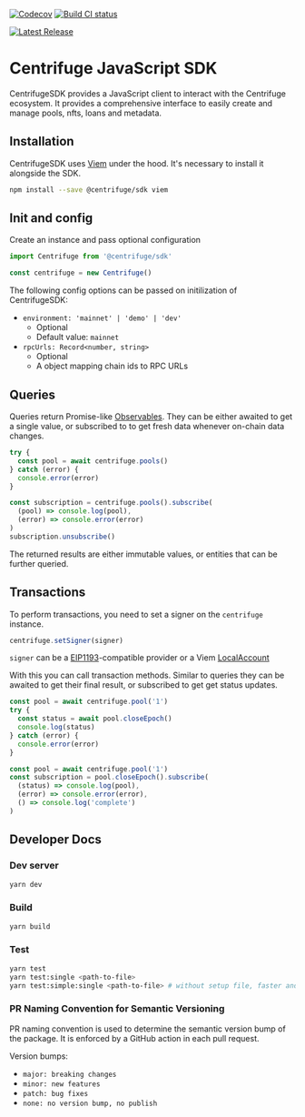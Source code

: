 [![Codecov](https://codecov.io/gh/centrifuge/sdk/graph/badge.svg?token=Q2yU8QfefP)](https://codecov.io/gh/centrifuge/sdk)
[![Build CI status](https://github.com/centrifuge/sdk/actions/workflows/build-test-report.yml/badge.svg)](https://github.com/centrifuge/sdk/actions/workflows/build-test-report.yml)
<!-- [![npm version](https://badge.fury.io/js/@centrifuge%2Fsdk.svg)](https://www.npmjs.com/package/@centrifuge/sdk) -->
[![Latest Release](https://img.shields.io/github/v/release/centrifuge/sdk?sort=semver)](https://github.com/centrifuge/sdk/releases/latest)


# Centrifuge JavaScript SDK

CentrifugeSDK provides a JavaScript client to interact with the Centrifuge ecosystem. It provides a comprehensive interface to easily create and manage pools, nfts, loans and metadata.

## Installation

CentrifugeSDK uses [Viem](https://viem.sh/) under the hood. It's necessary to install it alongside the SDK.

```bash
npm install --save @centrifuge/sdk viem
```

## Init and config

Create an instance and pass optional configuration

```js
import Centrifuge from '@centrifuge/sdk'

const centrifuge = new Centrifuge()
```

The following config options can be passed on initilization of CentrifugeSDK:

- `environment: 'mainnet' | 'demo' | 'dev'`
  - Optional
  - Default value: `mainnet`
- `rpcUrls: Record<number, string>`
  - Optional
  - A object mapping chain ids to RPC URLs

## Queries

Queries return Promise-like [Observables](https://rxjs.dev/guide/observable). They can be either awaited to get a single value, or subscribed to to get fresh data whenever on-chain data changes.

```js
try {
  const pool = await centrifuge.pools()
} catch (error) {
  console.error(error)
}
```

```js
const subscription = centrifuge.pools().subscribe(
  (pool) => console.log(pool),
  (error) => console.error(error)
)
subscription.unsubscribe()
```

The returned results are either immutable values, or entities that can be further queried.

## Transactions

To perform transactions, you need to set a signer on the `centrifuge` instance.

```js
centrifuge.setSigner(signer)
```

`signer` can be a [EIP1193](https://eips.ethereum.org/EIPS/eip-1193)-compatible provider or a Viem [LocalAccount](https://viem.sh/docs/accounts/local)

With this you can call transaction methods. Similar to queries they can be awaited to get their final result, or subscribed to get get status updates.

```js
const pool = await centrifuge.pool('1')
try {
  const status = await pool.closeEpoch()
  console.log(status)
} catch (error) {
  console.error(error)
}
```

```js
const pool = await centrifuge.pool('1')
const subscription = pool.closeEpoch().subscribe(
  (status) => console.log(pool),
  (error) => console.error(error),
  () => console.log('complete')
)
```

## Developer Docs

### Dev server

```bash
yarn dev
```

### Build

```bash
yarn build
```

### Test

```bash
yarn test
yarn test:single <path-to-file>
yarn test:simple:single <path-to-file> # without setup file, faster and without tenderly setup
```

### PR Naming Convention for Semantic Versioning

PR naming convention is used to determine the semantic version bump of the package. It is enforced by a GitHub action in each pull request.

Version bumps:

- `major: breaking changes`
- `minor: new features`
- `patch: bug fixes`
- `none: no version bump, no publish`
